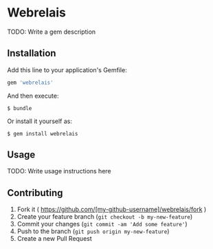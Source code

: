 # Webrelais

TODO: Write a gem description

## Installation

Add this line to your application's Gemfile:

```ruby
gem 'webrelais'
```

And then execute:

    $ bundle

Or install it yourself as:

    $ gem install webrelais

## Usage

TODO: Write usage instructions here

## Contributing

1. Fork it ( https://github.com/[my-github-username]/webrelais/fork )
2. Create your feature branch (`git checkout -b my-new-feature`)
3. Commit your changes (`git commit -am 'Add some feature'`)
4. Push to the branch (`git push origin my-new-feature`)
5. Create a new Pull Request

